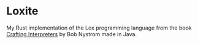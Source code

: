 # Loxite

My Rust implementation of the Lox programming language from the book [Crafting Interpreters](https://craftinginterpreters.com/contents.html) by Bob Nystrom made in Java.
